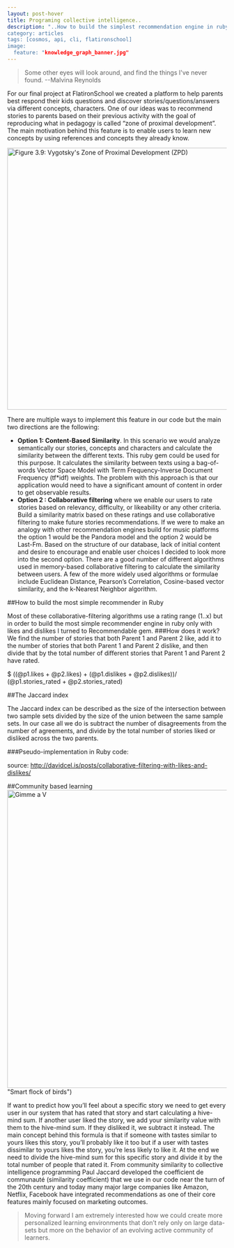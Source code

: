```yaml
---
layout: post-hover
title: Programing collective intelligence..
description: "..How to build the simplest recommendation engine in ruby
category: articles
tags: [cosmos, api, cli, flatironschool]
image:
  feature: "knowledge_graph_banner.jpg"
---
```


> Some other eyes will look around, and find the things I've never found.
--Malvina Reynolds

For our final project at FlatironSchool we created a platform to help parents best respond their kids questions and discover stories/questions/answers via different concepts, characters. One of our ideas was to recommend stories to parents based on their previous activity with the goal of reproducing what in pedagogy is called “zone of proximal development”. The main motivation behind this feature is to enable users to learn new concepts by using references and concepts they already know.

<a data-flickr-embed="true"  href="https://www.flickr.com/photos/bferster/15156617496/in/photolist-ocp6Ds-fddyqQ-ovDKEK-owiUAg-otBETz-ehnmSk-obPETQ-nW2Sop-owytzH-9C31Sn-owD4wc-p6kCkj-xMN5NJ-wTeL42-xMLZ9j-xxAEpH-xPf8i1-xxAukp-ovRVRd-oezpXN-wLjZwS-sJEpUw-xuyvQ6-xA8Yxt-xbNusY-wKPAzD-xsnkiJ-xKCdgX-xsnjTW-xKCcQB-x3Xojz-w6N5SC-w73vPc-wS1P3C-xF7mAr-x3evQN-xiu16d-wL5rkX-t7gBVu-wKXDpE-xKAqGT-wKUvmm-8f3KNU-ovMMm2-je65xE-9z68a5-AUzg4-oac1ra-7P1AHV-6aS7FE" title="Figure 3.9: Vygotsky&#x27;s Zone of Proximal Development (ZPD)"><img src="https://farm4.staticflickr.com/3903/15156617496_4e933ea73c_b.jpg" width="600" height="600" alt="Figure 3.9: Vygotsky&#x27;s Zone of Proximal Development (ZPD)"></a><script async src="//embedr.flickr.com/assets/client-code.js" charset="utf-8"></script>

There are multiple ways to implement this feature in our code but the main two directions are the following:
* __Option 1: Content-Based Similarity__. In this scenario we would analyze semantically our stories, concepts and characters and calculate the similarity between the different texts. This ruby gem could be used for this purpose. It calculates the similarity between texts using a bag-of-words Vector Space Model with Term Frequency-Inverse Document Frequency (tf*idf) weights. The problem with this approach is that our application would need to have a significant amount of content in order to get observable results.
* __Option 2 : Collaborative filtering__ where we enable our users to rate stories based on relevancy, difficulty, or likeability or any other criteria. Build a similarity matrix based on these ratings and use collaborative filtering to make future stories recommendations.
If we were to make an analogy with other recommendation engines build for music platforms the option 1 would be the Pandora model and the option 2 would be Last-Fm.
Based on the structure of our database, lack of initial content and desire to encourage and enable user choices I decided to look more into the second option.
There are a good number of different algorithms used in memory-based collaborative filtering to calculate the similarity between users. A few of the more widely used algorithms or formulae include Euclidean Distance, Pearson’s Correlation, Cosine-based vector similarity, and the k-Nearest Neighbor algorithm.

##How to build the most simple recommender in Ruby

Most of these collaborative-filtering algorithms use a rating range (1..x) but in order to build the most simple recommender engine in ruby only with likes and dislikes I turned to Recommendable gem.
###How does it work?
We find the number of stories that both Parent 1 and Parent 2 like, add it to the number of stories that both Parent 1 and Parent 2 dislike, and then divide that by the total number of different stories that Parent 1 and Parent 2 have rated.

$ ((@p1.likes + @p2.likes) + (@p1.dislikes + @p2.dislikes))/ (@p1.stories_rated + @p2.stories_rated)

##The Jaccard index

The Jaccard index can be described as the size of the intersection between two sample sets divided by the size of the union between the same sample sets.
In our case all we do is subtract the number of disagreements from the number of agreements, and divide by the total number of stories liked or disliked across the two parents.

###Pseudo-implementation in Ruby code:
<script src="https://gist.github.com/stefania11/b4d44c1078361277a1b7.js"></script>
source: http://davidcel.is/posts/collaborative-filtering-with-likes-and-dislikes/

##Community based learning
<a data-flickr-embed="true"  href="https://www.flickr.com/photos/albertovo5/4113467727/in/photolist-7guADn-fQi9kb-95aKAn-j5iVxT-jj4mNb-i7Sk4z-feNTmi-7ndqJm-eJKuJm-aQgwca-pSnSW1-id4NKW-bW37Jb-h77Syf-iPpASY-79pRfj-jM9vFh-7HHDbg-4x3oAi-a8pWSS-g6YGtt-8jqFRH-exzvcz-nPFdZ5-fqNC7N-eeo47-n77LrV-haLQDC-hqHA2j-fETGyc-mN1iRR-8EMnHr-he54GG-4jNZ8d-mQZzKD-eUW7bd-fXsfDv-atGbxj-e5cZ8s-FA2hH-jA6xwo-9viFEH-9JMu7Z-q5rndx-jBz1MA-sqn5Ws-481nio-hxSHX8-7pJDFt-xZ2zch" title="Gimme a V"><img src="https://farm3.staticflickr.com/2639/4113467727_95a6b15d56_b.jpg" width="1024" height="683" alt="Gimme a V"></a><script async src="//embedr.flickr.com/assets/client-code.js" charset="utf-8"></script> "Smart flock of birds")


If want to predict how you’ll feel about a specific story we need to get every user in our system that has rated that story and start calculating a hive-mind sum. If another user liked the story, we add your similarity value with them to the hive-mind sum. If they disliked it, we subtract it instead.
The main concept behind this formula is that if someone with tastes similar to yours likes this story, you’ll probably like it too but if a user with tastes dissimilar to yours likes the story, you’re less likely to like it. At the end we need to divide the hive-mind sum for this specific story and divide it by the total number of people that rated it.
From community similarity to collective intelligence programming
Paul Jaccard developed the coefficient de communauté (similarity coefficient) that we use in our code near the turn of the 20th century and today many major large companies like Amazon, Netflix, Facebook have integrated recommendations as one of their core features mainly focused on marketing outcomes.


> Moving forward I am extremely interested how we could create more personalized learning environments that don’t rely only on large data-sets but more on the behavior of an evolving active community of learners.
